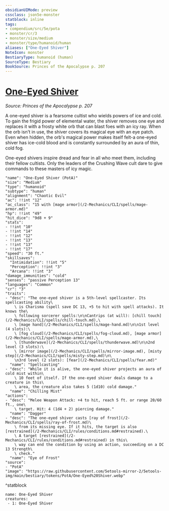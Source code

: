 ```yaml
---
obsidianUIMode: preview
cssclass: json5e-monster
statblock: inline
tags:
- compendium/src/5e/pota
- monster/cr/3
- monster/size/medium
- monster/type/humanoid/human
aliases: ["One-Eyed Shiver"]
NoteIcon: monster
BestiaryType: humanoid (human)
SourceType: Bestiary
BookSource: Princes of the Apocalypse p. 207
---
```

# [One-Eyed Shiver](2-Mechanics/CLI/bestiary/humanoid/one-eyed-shiver-pota.md)
*Source: Princes of the Apocalypse p. 207*  

A one-eyed shiver is a fearsome cultist who wields powers of ice and cold. To gain the frigid power of elemental water, the shiver removes one eye and replaces it with a frosty white orb that can blast foes with an icy ray. When the orb isn't in use, the shiver covers its magical eye with an eye patch. Even when hidden, the orb's magical power makes itself felt-a one-eyed shiver has ice-cold blood and is constantly surrounded by an aura of thin, cold fog.

One-eyed shivers inspire dread and fear in all who meet them, including their fellow cultists. Only the leaders of the Crushing Wave cult dare to give commands to these masters of icy magic.

```statblock
"name": "One-Eyed Shiver (PotA)"
"size": "Medium"
"type": "humanoid"
"subtype": "human"
"alignment": "Chaotic Evil"
"ac": !!int "12"
"ac_class": "15 with [mage armor](/2-Mechanics/CLI/spells/mage-armor.md)"
"hp": !!int "49"
"hit_dice": "9d8 + 9"
"stats":
- !!int "10"
- !!int "14"
- !!int "12"
- !!int "13"
- !!int "13"
- !!int "17"
"speed": "30 ft."
"skillsaves":
  "Intimidation": !!int "5"
  "Perception": !!int "3"
  "Arcana": !!int "3"
"damage_immunities": "cold"
"senses": "passive Perception 13"
"languages": "Common"
"cr": "3"
"traits":
- "desc": "The one-eyed shiver is a 5th-level spellcaster. Its spellcasting ability\
    \ is Charisma (spell save DC 13, +5 to hit with spell attacks). It knows the\
    \ following sorcerer spells:\n\nCantrips (at will): [chill touch](/2-Mechanics/CLI/spells/chill-touch.md),\
    \ [mage hand](/2-Mechanics/CLI/spells/mage-hand.md)\n\n1st level (4 slots):\
    \ [fog cloud](/2-Mechanics/CLI/spells/fog-cloud.md), [mage armor](/2-Mechanics/CLI/spells/mage-armor.md),\
    \ [thunderwave](/2-Mechanics/CLI/spells/thunderwave.md)\n\n2nd level (3 slots):\
    \ [mirror image](/2-Mechanics/CLI/spells/mirror-image.md), [misty step](/2-Mechanics/CLI/spells/misty-step.md)\n\
    \n3rd level (2 slots): [fear](/2-Mechanics/CLI/spells/fear.md)"
  "name": "Spellcasting"
- "desc": "While it is alive, the one-eyed shiver projects an aura of cold mist within\
    \ 10 feet of itself. If the one-eyed shiver deals damage to a creature in this\
    \ area, the creature also takes 5 (1d10) cold damage."
  "name": "Chilling Mist"
"actions":
- "desc": "Melee Weapon Attack: +4 to hit, reach 5 ft. or range 20/60 ft., one\
    \ target. Hit: 4 (1d4 + 2) piercing damage."
  "name": "Dagger"
- "desc": "The one-eyed shiver casts [ray of frost](/2-Mechanics/CLI/spells/ray-of-frost.md)\
    \ from its missing eye. If it hits, the target is also [restrained](/2-Mechanics/CLI/rules/conditions.md#restrained).\
    \ A target [restrained](/2-Mechanics/CLI/rules/conditions.md#restrained) in this\
    \ way can end the condition by using an action, succeeding on a DC 13 Strength\
    \ check."
  "name": "Eye of Frost"
"source":
- "PotA"
"image": "https://raw.githubusercontent.com/5etools-mirror-2/5etools-img/main/bestiary/tokens/PotA/One-Eyed%20Shiver.webp"
```
^statblock

```encounter-table
name: One-Eyed Shiver
creatures:
 - 1: One-Eyed Shiver
```